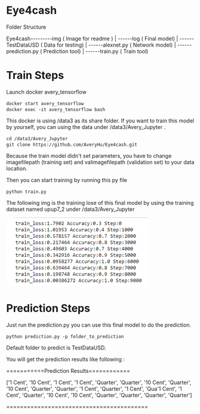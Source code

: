 # Eye4cash

Folder Structure

Eye4cash---------img ( Image for readme )
           |
		   ------log ( Final model)
           |
		   ------TestDataUSD ( Data for testing)
		   |
		   ------alexnet.py ( Network model)
		   |
		   ------prediction.py ( Prediction tool)
		   |
		   ------train.py ( Train tool)
		   
# Train Steps

Launch docker avery_tensorflow

```shell
docker start avery_tensorflow
docker exec -it avery_tensorflow bash
```

This docker is using /data3 as its share folder.
If you want to train this model by yourself, 
you can using the data under /data3/Avery_Jupyter .

```shell
cd /data3/Avery_Jupyter
git clone https://github.com/AveryHu/Eye4cash.git
```

Because the train model didn't set parameters, you have to change imagefilepath (training set) and valimagefilepath (validation set) to your data location.

Then you can start training by running this py file

```shell
python train.py
```

The following img is the training lose of this final model by using the training dataset named upup7_2 under /data3/Avery_Jupyter

![image](https://github.com/AveryHu/Eye4cash/blob/master/img/trainloss.PNG?raw=true)

# Prediction Steps

Just run the prediction.py you can use this final model to do the prediction.

```shell
python prediction.py -p folder_to_prediction
```

Default folder to predict is TestDataUSD.

You will get the prediction results like following :

===========Prediction Results============

['1 Cent', '10 Cent', '1 Cent', '1 Cent', 'Quarter', 'Quarter', '10 Cent', 'Quarter', '10 Cent', 'Quarter', 'Quarter', '1 Cent', 'Quarter', '1 Cent', 'Qua'1 Cent', '1 Cent', 'Quarter', '10 Cent', '10 Cent', 'Quarter', 'Quarter', 'Quarter', 'Quarter']

=========================================
